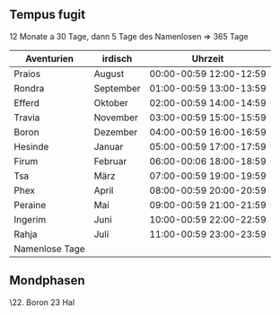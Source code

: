 ## Tempus fugit
12 Monate a 30 Tage, dann 5 Tage des Namenlosen => 365 Tage

| Aventurien     | irdisch   | Uhrzeit                    |
| -------------- | --------- | -------------------------- |
| Praios         | August    | 00:00-00:59 12:00-12:59 |
| Rondra         | September | 01:00-00:59 13:00-13:59 |
| Efferd         | Oktober   | 02:00-00:59 14:00-14:59 |
| Travia         | November  | 03:00-00:59 15:00-15:59 |
| Boron          | Dezember  | 04:00-00:59 16:00-16:59 |
| Hesinde        | Januar    | 05:00-00:59 17:00-17:59 |
| Firum          | Februar   | 06:00-00:06 18:00-18:59 |
| Tsa | März      | 07:00-00:59 19:00-19:59 |
| Phex           | April     | 08:00-00:59 20:00-20:59 |
| Peraine        | Mai       | 09:00-00:59 21:00-21:59 |
| Ingerim        | Juni      | 10:00-00:59 22:00-22:59 |
| Rahja          | Juli      | 11:00-00:59 23:00-23:59 |
| Namenlose Tage |           |                            |

## Mondphasen
 \22. Boron 23 Hal
 